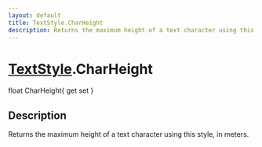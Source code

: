 ```yaml
---
layout: default
title: TextStyle.CharHeight
description: Returns the maximum height of a text character using this style, in meters.
---
```

# [TextStyle]({{site.url}}/Pages/StereoKit/TextStyle.html).CharHeight

<div class='signature' markdown='1'>
float CharHeight{ get set }
</div>

## Description
Returns the maximum height of a text character using
this style, in meters.

